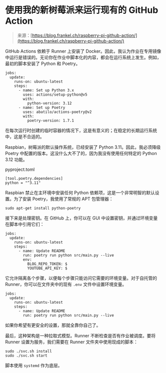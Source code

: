 <!--yml

category: 未分类

date: 2024-05-27 14:53:05

-->

# 使用我的新树莓派来运行现有的 GitHub Action

> 来源：[https://blog.frankel.ch/raspberry-pi-github-action/](https://blog.frankel.ch/raspberry-pi-github-action/)

GitHub Actions 依赖于 Runner 上安装了 Docker。因此，我认为作业在专用镜像中运行是错误的。无论你在作业中脚本化的内容，都会在运行系统上发生。例如，最初的脚本安装了 Python 和 Poetry。

```
jobs:
  update:
    runs-on: ubuntu-latest
    steps:
      - name: Set up Python 3.x
        uses: actions/setup-python@v5
        with:
          python-version: 3.12
      - name: Set up Poetry
        uses: abatilo/actions-poetry@v2
        with:
          poetry-version: 1.7.1
```

在每次运行时创建的临时容器的情况下，这是有意义的；在稳定的长期运行系统中，这是不合适的。

Raspbian，树莓派的默认操作系统，已经安装了 Python 3.11。因此，我必须降级 Poetry 中配置的版本。这没什么大不了的，因为我没有使用任何特定的 Python 3.12 功能。

pyproject.toml

```
[tool.poetry.dependencies]
python = "^3.11"
```

Raspbian 禁止在主环境中安装任何 Python 依赖项，这是一个非常明智的默认设置。为了安装 Poetry，我使用了常规的 APT 包管理器：

```
sudo apt-get install python-poetry
```

接下来是处理密钥。在 GitHub 上，你可以在 GUI 中设置密钥，并通过环境变量在脚本中引用它们：

```
jobs:
  update:
    runs-on: ubuntu-latest
    steps:
      - name: Update README
        run: poetry run python src/main.py --live
        env:
          BLOG_REPO_TOKEN: $
          YOUTUBE_API_KEY: $
```

它允许隔离各个步骤，以便每个步骤只能访问它需要的环境变量。对于自托管的 Runner，你可以在文件夹中的现有 `.env` 文件中设置环境变量。

```
jobs:
  update:
    runs-on: ubuntu-latest
    steps:
      - name: Update README
        run: poetry run python src/main.py --live
```

如果你希望有更安全的设置，那就全靠你自己了。

最后，这种架构是一种拉取式模型。Runner 不断检查是否有作业被调度。要将 Runner 设置为服务，我们需要在 Runner 文件夹中使用现成的脚本：

```
sudo ./svc.sh install
sudo ./svc.sh start
```

脚本使用 `systemd` 作为底层。
